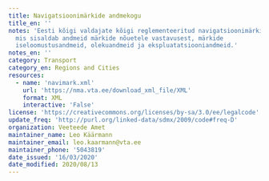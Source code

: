 ```yaml
---
title: Navigatsioonimärkide andmekogu
title_en: ''
notes: 'Eesti kõigi valdajate kõigi reglementeeritud navigatsioonimärkide andmestik,
  mis sisaldab andmeid märkide nõuetele vastavusest, märkide
  iseloomustusandmeid, olekuandmeid ja ekspluatatsiooniandmeid.'
notes_en: ''
category: Transport
category_en: Regions and Cities
resources:
  - name: 'navimark.xml'
    url: 'https://nma.vta.ee/download_xml_file/XML'
    format: XML
    interactive: 'False'
license: 'https://creativecommons.org/licenses/by-sa/3.0/ee/legalcode'
update_freq: 'http://purl.org/linked-data/sdmx/2009/code#freq-D'
organization: Veeteede Amet
maintainer_name: Leo Käärmann
maintainer_email: leo.kaarmann@vta.ee
maintainer_phone: '5043819'
date_issued: '16/03/2020'
date_modified: 2020/08/13
---
```

